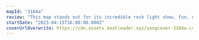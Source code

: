 ```yaml
---
mapId: "3184a"
review: "This map stands out for its incredible rock light show, fun, engaging mapping with spot on representation of the music, and accessible, enjoyable lower diffs!"
startDate: "2023-04-15T16:00:00.000Z"
coverUrlOverwrite: https://cdn.assets.beatleader.xyz/songcover-3184a-cover.png
---
```


